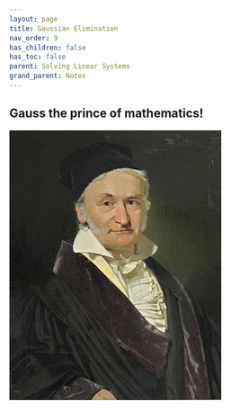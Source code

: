 ```yaml
---
layout: page
title: Gaussian Elimination
nav_order: 9
has_children: false
has_toc: false
parent: Solving Linear Systems
grand_parent: Notes
---
```


## Gauss the prince of mathematics!

![Dapper Carl](/assets/images/gauss.jpg)